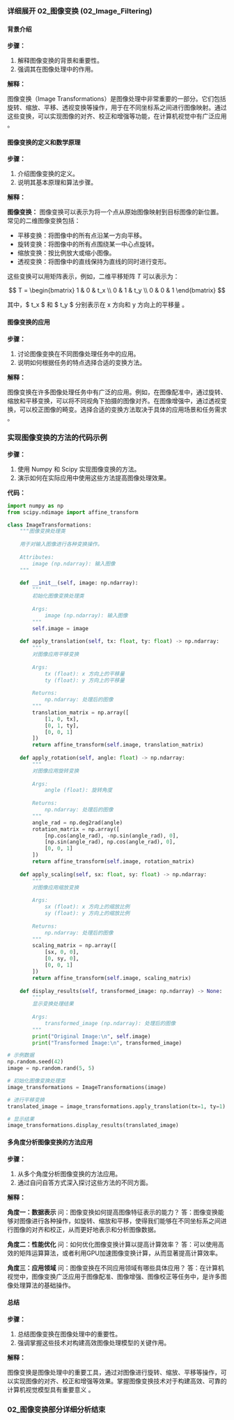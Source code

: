 ### 详细展开 02_图像变换 (02_Image_Filtering)

#### 背景介绍

**步骤：**

1. 解释图像变换的背景和重要性。
2. 强调其在图像处理中的作用。

**解释：**

图像变换（Image Transformations）是图像处理中非常重要的一部分。它们包括旋转、缩放、平移、透视变换等操作，用于在不同坐标系之间进行图像映射。通过这些变换，可以实现图像的对齐、校正和增强等功能，在计算机视觉中有广泛应用 。

#### 图像变换的定义和数学原理

**步骤：**

1. 介绍图像变换的定义。
2. 说明其基本原理和算法步骤。

**解释：**

**图像变换：** 图像变换可以表示为将一个点从原始图像映射到目标图像的新位置。常见的二维图像变换包括：

- 平移变换：将图像中的所有点沿某一方向平移。
- 旋转变换：将图像中的所有点围绕某一中心点旋转。
- 缩放变换：按比例放大或缩小图像。
- 透视变换：将图像中的直线保持为直线的同时进行变形。

这些变换可以用矩阵表示，例如，二维平移矩阵 $T$ 可以表示为：

$$ T = \begin{bmatrix}
1 & 0 & t_x \\
0 & 1 & t_y \\
0 & 0 & 1
\end{bmatrix} $$

其中，$ t_x $ 和 $ t_y $ 分别表示在 x 方向和 y 方向上的平移量 。

#### 图像变换的应用

**步骤：**

1. 讨论图像变换在不同图像处理任务中的应用。
2. 说明如何根据任务的特点选择合适的变换方法。

**解释：**

图像变换在许多图像处理任务中有广泛的应用。例如，在图像配准中，通过旋转、缩放和平移变换，可以将不同视角下拍摄的图像对齐。在图像增强中，通过透视变换，可以校正图像的畸变。选择合适的变换方法取决于具体的应用场景和任务需求 。

### 实现图像变换的方法的代码示例

**步骤：**

1. 使用 Numpy 和 Scipy 实现图像变换的方法。
2. 演示如何在实际应用中使用这些方法提高图像处理效果。

**代码：**

```python
import numpy as np
from scipy.ndimage import affine_transform

class ImageTransformations:
    """图像变换处理类
    
    用于对输入图像进行各种变换操作。
    
    Attributes:
        image (np.ndarray): 输入图像
    """
    
    def __init__(self, image: np.ndarray):
        """
        初始化图像变换处理类
        
        Args:
            image (np.ndarray): 输入图像
        """
        self.image = image
    
    def apply_translation(self, tx: float, ty: float) -> np.ndarray:
        """
        对图像应用平移变换
        
        Args:
            tx (float): x 方向上的平移量
            ty (float): y 方向上的平移量
        
        Returns:
            np.ndarray: 处理后的图像
        """
        translation_matrix = np.array([
            [1, 0, tx],
            [0, 1, ty],
            [0, 0, 1]
        ])
        return affine_transform(self.image, translation_matrix)
    
    def apply_rotation(self, angle: float) -> np.ndarray:
        """
        对图像应用旋转变换
        
        Args:
            angle (float): 旋转角度
        
        Returns:
            np.ndarray: 处理后的图像
        """
        angle_rad = np.deg2rad(angle)
        rotation_matrix = np.array([
            [np.cos(angle_rad), -np.sin(angle_rad), 0],
            [np.sin(angle_rad), np.cos(angle_rad), 0],
            [0, 0, 1]
        ])
        return affine_transform(self.image, rotation_matrix)
    
    def apply_scaling(self, sx: float, sy: float) -> np.ndarray:
        """
        对图像应用缩放变换
        
        Args:
            sx (float): x 方向上的缩放比例
            sy (float): y 方向上的缩放比例
        
        Returns:
            np.ndarray: 处理后的图像
        """
        scaling_matrix = np.array([
            [sx, 0, 0],
            [0, sy, 0],
            [0, 0, 1]
        ])
        return affine_transform(self.image, scaling_matrix)
    
    def display_results(self, transformed_image: np.ndarray) -> None:
        """
        显示变换处理结果
        
        Args:
            transformed_image (np.ndarray): 处理后的图像
        """
        print("Original Image:\n", self.image)
        print("Transformed Image:\n", transformed_image)

# 示例数据
np.random.seed(42)
image = np.random.rand(5, 5)

# 初始化图像变换处理类
image_transformations = ImageTransformations(image)

# 进行平移变换
translated_image = image_transformations.apply_translation(tx=1, ty=1)

# 显示结果
image_transformations.display_results(translated_image)
```

#### 多角度分析图像变换的方法应用

**步骤：**

1. 从多个角度分析图像变换的方法应用。
2. 通过自问自答方式深入探讨这些方法的不同方面。

**解释：**

**角度一：数据表示**
问：图像变换如何提高图像特征表示的能力？
答：图像变换能够对图像进行各种操作，如旋转、缩放和平移，使得我们能够在不同坐标系之间进行图像的对齐和校正，从而更好地表示和分析图像数据。

**角度二：性能优化**
问：如何优化图像变换计算以提高计算效率？
答：可以使用高效的矩阵运算算法，或者利用GPU加速图像变换计算，从而显著提高计算效率。

**角度三：应用领域**
问：图像变换在不同应用领域有哪些具体应用？
答：在计算机视觉中，图像变换广泛应用于图像配准、图像增强、图像校正等任务中，是许多图像处理算法的基础操作。

#### 总结

**步骤：**

1. 总结图像变换在图像处理中的重要性。
2. 强调掌握这些技术对构建高效图像处理模型的关键作用。

**解释：**

图像变换是图像处理中的重要工具，通过对图像进行旋转、缩放、平移等操作，可以实现图像的对齐、校正和增强等效果。掌握图像变换技术对于构建高效、可靠的计算机视觉模型具有重要意义 。

### 02_图像变换部分详细分析结束